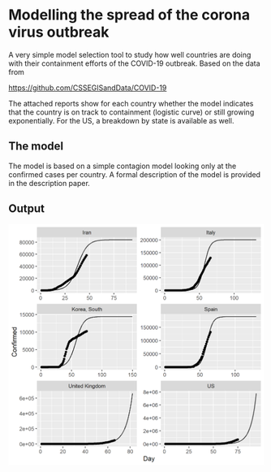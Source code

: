 # Modelling the spread of the corona virus outbreak

A very simple model selection tool to study how well countries are doing with their containment efforts of the COVID-19 outbreak. Based on the data from 

https://github.com/CSSEGISandData/COVID-19

The attached reports show for each country whether the model indicates that the country is on track to containment (logistic curve) or still growing exponentially. For the US, a breakdown by state is available as well.

## The model

The model is based on a simple contagion model looking only at the confirmed cases per country. A formal description of the model is provided in the description paper.

## Output

![Example Report](/MainCountries.png)
